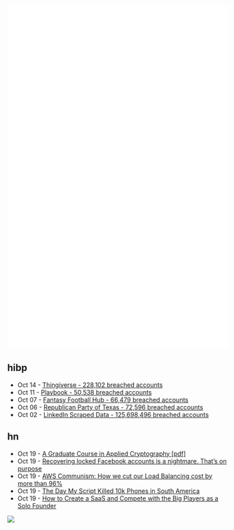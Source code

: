 ![Metrics](https://raw.githubusercontent.com/phixion/phixion/master/metrics.svg)

## hibp

<!--
for https://github.com/phixion/phixion/blob/main/.github/workflows/feeds.yml
-->
<!--START_SECTION:haveibeenpwnd-->
- Oct 14 - [Thingiverse - 228,102 breached accounts](https://haveibeenpwned.com/PwnedWebsites#Thingiverse)
- Oct 11 - [Playbook - 50,538 breached accounts](https://haveibeenpwned.com/PwnedWebsites#Playbook)
- Oct 07 - [Fantasy Football Hub - 66,479 breached accounts](https://haveibeenpwned.com/PwnedWebsites#FantasyFootballHub)
- Oct 06 - [Republican Party of Texas - 72,596 breached accounts](https://haveibeenpwned.com/PwnedWebsites#RepublicanPartyOfTexas)
- Oct 02 - [LinkedIn Scraped Data - 125,698,496 breached accounts](https://haveibeenpwned.com/PwnedWebsites#LinkedInScrape)
<!--END_SECTION:haveibeenpwnd-->

## hn

<!--
for https://github.com/phixion/phixion/blob/main/.github/workflows/feeds.yml
-->
<!--START_SECTION:hn-->
- Oct 19 - [A Graduate Course in Applied Cryptography [pdf]](https://toc.cryptobook.us/book.pdf)
- Oct 19 - [Recovering locked Facebook accounts is a nightmare. That’s on purpose](https://www.washingtonpost.com/technology/2021/09/29/hacked-social-media-account/)
- Oct 19 - [AWS Communism: How we cut our Load Balancing cost by more than 96%](https://www.setops.co/blog/aws-communism-part-1-how-we-cut-our-load-balancing-cost)
- Oct 19 - [The Day My Script Killed 10k Phones in South America](https://new.pythonforengineers.com/blog/the-day-i/)
- Oct 19 - [How to Create a SaaS and Compete with the Big Players as a Solo Founder](https://www.mikealche.com/product-development/an-underdog-guide-to-creating-alternative-in-markets)
<!--END_SECTION:hn-->

<!--
for https://yhype.me
-->
![](https://hit.yhype.me/github/profile?user_id=13013670)
